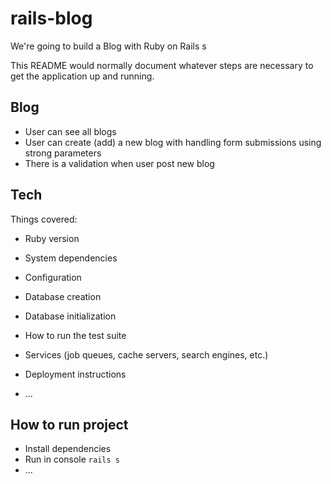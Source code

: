 # rails-blog

We're going to build a Blog with Ruby on Rails s

This README would normally document whatever steps are necessary to get the
application up and running.

## Blog

*  User can see all blogs
*  User can create (add) a new blog with handling form submissions using strong parameters
*  There is a validation when user post new blog

## Tech

Things covered:

* Ruby version

* System dependencies

* Configuration

* Database creation

* Database initialization

* How to run the test suite

* Services (job queues, cache servers, search engines, etc.)

* Deployment instructions

* ...

## How to run project

* Install dependencies
* Run in console `rails s`
* ...


